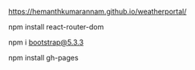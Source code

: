 
 https://hemanthkumarannam.github.io/weatherportal/
 

 npm install react-router-dom

npm i bootstrap@5.3.3

npm install gh-pages